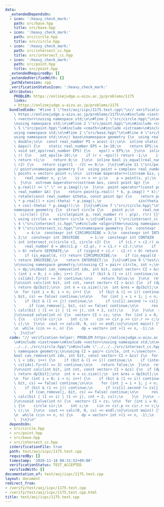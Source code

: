 ```yaml
---
data:
  _extendedDependsOn:
  - icon: ':heavy_check_mark:'
    path: src/base.hpp
    title: src/base.hpp
  - icon: ':heavy_check_mark:'
    path: src/circle.hpp
    title: src/circle.hpp
  - icon: ':heavy_check_mark:'
    path: src/intersect_cc.hpp
    title: src/intersect_cc.hpp
  - icon: ':heavy_check_mark:'
    path: src/point.hpp
    title: src/point.hpp
  _extendedRequiredBy: []
  _extendedVerifiedWith: []
  _pathExtension: cpp
  _verificationStatusIcon: ':heavy_check_mark:'
  attributes:
    PROBLEM: https://onlinejudge.u-aizu.ac.jp/problems/1175
    links:
    - https://onlinejudge.u-aizu.ac.jp/problems/1175
  bundledCode: "#line 1 \"test/aoj/icpc/1175.test.cpp\"\n// verification-helper: PROBLEM\
    \ https://onlinejudge.u-aizu.ac.jp/problems/1175\n\n#include <iostream>\n#include\
    \ <vector>\nusing namespace std;\n\n#line 2 \"src/circle.hpp\"\n\n#line 4 \"src/circle.hpp\"\
    \nusing namespace std;\n\n#line 2 \"src/point.hpp\"\n\n#include <complex>\n#line\
    \ 5 \"src/point.hpp\"\n#include <cmath>\n#include <istream>\n#include <ostream>\n\
    using namespace std;\n\n#line 2 \"src/base.hpp\"\n\n#line 4 \"src/base.hpp\"\n\
    using namespace std;\n\n// base\nnamespace geometry {\n  using real_number = long\
    \ double;\n\n  const real_number PI = acos(-1);\n\n  inline static real_number\
    \ &eps() {\n    static real_number EPS = 1e-10;\n    return EPS;\n  }\n\n  static\
    \ void set_eps(real_number EPS) {\n    eps() = EPS;\n  }\n\n  inline int sign(real_number\
    \ r) {\n    set_eps(1e-10);\n    if (r < -eps()) return -1;\n    if (r > +eps())\
    \ return +1;\n    return 0;\n  }\n\n  inline bool is_equal(real_number r1, real_number\
    \ r2) {\n    return sign(r1 - r2) == 0;\n  }\n}\n#line 11 \"src/point.hpp\"\n\n\
    // point\nnamespace geometry {\n  using point = complex< real_number >;\n  using\
    \ points = vector< point >;\n\n  istream &operator>>(istream &is, point &p) {\n\
    \    real_number x, y;\n    is >> x >> y;\n    p = point(x, y);\n    return is;\n\
    \  }\n\n  ostream &operator<<(ostream &os, const point &p) {\n    return os <<\
    \ p.real() << \" \" << p.imag();\n  }\n\n  point operator*(const point &p, const\
    \ real_number &k) {\n    return point(p.real() * k, p.imag() * k);\n  }\n\n  point\
    \ rotate(const real_number &theta, const point &p) {\n    return point(cos(theta)\
    \ * p.real() + sin(-theta) * p.imag(),\n                 sin(theta) * p.real()\
    \ + cos(-theta) * p.imag());\n  }\n}\n#line 7 \"src/circle.hpp\"\n\n// circle\n\
    namespace geometry {\n  struct circle {\n    point p;\n    real_number r;\n  \
    \  circle() {}\n    circle(point p, real_number r) : p(p), r(r) {}\n  };\n\n \
    \ using circles = vector< circle >;\n}\n#line 2 \"src/intersect_cc.hpp\"\n\n#line\
    \ 4 \"src/intersect_cc.hpp\"\n#include <algorithm>\nusing namespace std;\n\n#line\
    \ 9 \"src/intersect_cc.hpp\"\n\nnamespace geometry {\n  constexpr int SEPERATE\
    \     = 4;\n  constexpr int CIRCUMSCRIBE = 3;\n  constexpr int INTERSECT    =\
    \ 2;\n  constexpr int INSCRIBE     = 1;\n  constexpr int CONTAIN      = 0;\n \
    \ int intersect_cc(circle c1, circle c2) {\n    if (c1.r > c2.r) swap(c1, c2);\n\
    \    real_number d = abs(c1.p - c2.p), r = c1.r + c2.r;\n\n    if (sign(d - r)\
    \ > 0) return SEPERATE;\n    if (sign(d + c1.r - c2.r) < 0) return CONTAIN;\n\
    \    if (is_equal(d, r)) return CIRCUMSCRIBE;\n    if (is_equal(d + c1.r, c2.r))\
    \ return INSCRIBE;\n    return INTERSECT;\n  }\n}\n#line 9 \"test/aoj/icpc/1175.test.cpp\"\
    \n\nusing namespace geometry;\n\nusing CI = pair< circle, int >;\nvector< int\
    \ > dp;\n\nbool can_remove(int idx, int bit, const vector< CI > &cs) {\n  for\
    \ (int i = 0; i < idx; i++) {\n    if (bit & (1 << i)) continue;\n    if (intersect_cc(cs[i].first,\
    \ cs[idx].first) >= 3) continue;\n\n    return false;\n  }\n\n  return true;\n\
    }\n\nint calc(int bit, int cnt, const vector< CI > &cs) {\n  if (dp[bit] != -1)\
    \ return dp[bit];\n\n  int n = cs.size();\n  int &res = dp[bit];\n  res = cnt;\n\
    \n  for (int i = 0; i < n; i++) {\n    if (bit & (1 << i)) continue;\n    if (can_remove(i,\
    \ bit, cs) == false) continue;\n\n\n    for (int j = i + 1; j < n; j++) {\n  \
    \    if (bit & (1 << j)) continue;\n      if (cs[i].second != cs[j].second) continue;\n\
    \      if (can_remove(j, bit, cs) == false) continue;\n\n      res = max(res,\
    \ calc(bit | (1 << i) | (1 << j), cnt + 2, cs));\n    }\n  }\n\n  return res;\n\
    }\n\nvoid solve(int n) {\n  vector< CI > cs; \n\n  for (int i = 0; i < n; i++)\
    \ {\n    circle cir;\n    int c;\n    cin >> cir.p >> cir.r >> c;\n\n    cs.emplace_back(cir,\
    \ c);\n  }\n\n  cout << calc(0, 0, cs) << endl;\n}\n\nint main() {\n  int n;\n\
    \n  while (cin >> n, n) {\n    dp = vector< int >(1 << n, -1);\n    solve(n);\n\
    \  }\n}\n"
  code: "// verification-helper: PROBLEM https://onlinejudge.u-aizu.ac.jp/problems/1175\n\
    \n#include <iostream>\n#include <vector>\nusing namespace std;\n\n#include \"\
    ../../../src/circle.hpp\"\n#include \"../../../src/intersect_cc.hpp\"\n\nusing\
    \ namespace geometry;\n\nusing CI = pair< circle, int >;\nvector< int > dp;\n\n\
    bool can_remove(int idx, int bit, const vector< CI > &cs) {\n  for (int i = 0;\
    \ i < idx; i++) {\n    if (bit & (1 << i)) continue;\n    if (intersect_cc(cs[i].first,\
    \ cs[idx].first) >= 3) continue;\n\n    return false;\n  }\n\n  return true;\n\
    }\n\nint calc(int bit, int cnt, const vector< CI > &cs) {\n  if (dp[bit] != -1)\
    \ return dp[bit];\n\n  int n = cs.size();\n  int &res = dp[bit];\n  res = cnt;\n\
    \n  for (int i = 0; i < n; i++) {\n    if (bit & (1 << i)) continue;\n    if (can_remove(i,\
    \ bit, cs) == false) continue;\n\n\n    for (int j = i + 1; j < n; j++) {\n  \
    \    if (bit & (1 << j)) continue;\n      if (cs[i].second != cs[j].second) continue;\n\
    \      if (can_remove(j, bit, cs) == false) continue;\n\n      res = max(res,\
    \ calc(bit | (1 << i) | (1 << j), cnt + 2, cs));\n    }\n  }\n\n  return res;\n\
    }\n\nvoid solve(int n) {\n  vector< CI > cs; \n\n  for (int i = 0; i < n; i++)\
    \ {\n    circle cir;\n    int c;\n    cin >> cir.p >> cir.r >> c;\n\n    cs.emplace_back(cir,\
    \ c);\n  }\n\n  cout << calc(0, 0, cs) << endl;\n}\n\nint main() {\n  int n;\n\
    \n  while (cin >> n, n) {\n    dp = vector< int >(1 << n, -1);\n    solve(n);\n\
    \  }\n}\n"
  dependsOn:
  - src/circle.hpp
  - src/point.hpp
  - src/base.hpp
  - src/intersect_cc.hpp
  isVerificationFile: true
  path: test/aoj/icpc/1175.test.cpp
  requiredBy: []
  timestamp: '2020-11-18 08:31:52+09:00'
  verificationStatus: TEST_ACCEPTED
  verifiedWith: []
documentation_of: test/aoj/icpc/1175.test.cpp
layout: document
redirect_from:
- /verify/test/aoj/icpc/1175.test.cpp
- /verify/test/aoj/icpc/1175.test.cpp.html
title: test/aoj/icpc/1175.test.cpp
---
```

